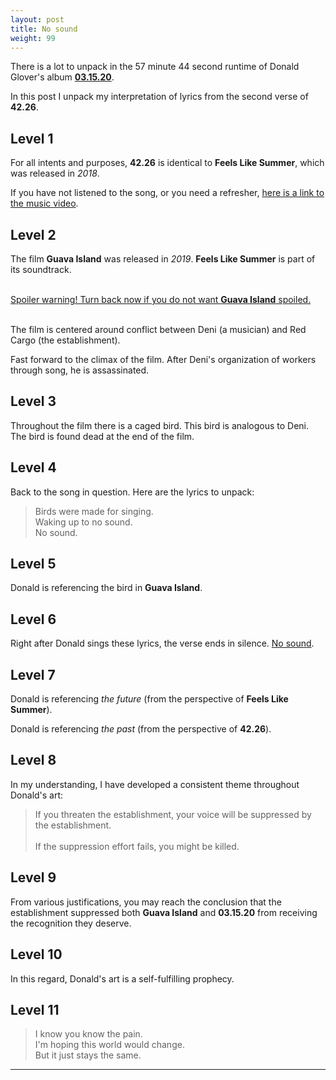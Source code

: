 ```yaml
---
layout: post
title: No sound
weight: 99
---
```


There is a lot to unpack in the 57 minute 44 second runtime of Donald Glover's album [**03.15.20**](https://smarturl.it/3152020DGP).

In this post I unpack my interpretation of lyrics from the second verse of **42.26**.

## Level 1

For all intents and purposes, **42.26** is identical to **Feels Like Summer**, which was released in _2018_.

If you have not listened to the song, or you need a refresher, [here is a link to the music video](https://www.youtube.com/watch?v=F1B9Fk_SgI0).

## Level 2

The film **Guava Island** was released in _2019_. **Feels Like Summer** is part of its soundtrack.

<br>
<u>Spoiler warning! Turn back now if you do not want <b>Guava Island</b> spoiled.</u>
<br><br>

The film is centered around conflict between Deni (a musician) and Red Cargo (the establishment).

Fast forward to the climax of the film. After Deni's organization of workers through song, he is assassinated.

## Level 3

Throughout the film there is a caged bird. This bird is analogous to Deni. The bird is found dead at the end of the film.

## Level 4

Back to the song in question. Here are the lyrics to unpack:

> Birds were made for singing.<br>
> Waking up to no sound.<br>
> No sound.

## Level 5

Donald is referencing the bird in **Guava Island**.

## Level 6

Right after Donald sings these lyrics, the verse ends in silence. [No sound](https://schultheiss.io/No-sound).

## Level 7

Donald is referencing _the future_ (from the perspective of **Feels Like Summer**).

Donald is referencing _the past_ (from the perspective of **42.26**).

## Level 8

In my understanding, I have developed a consistent theme throughout Donald's art:

> If you threaten the establishment, your voice will be suppressed by the establishment.<br><br>
> If the suppression effort fails, you might be killed.

## Level 9

From various justifications, you may reach the conclusion that the establishment suppressed both **Guava Island** and **03.15.20** from receiving the recognition they deserve.

## Level 10

In this regard, Donald's art is a self-fulfilling prophecy.

## Level 11

> I know you know the pain.<br>
> I'm hoping this world would change.<br>
> But it just stays the same.

---

